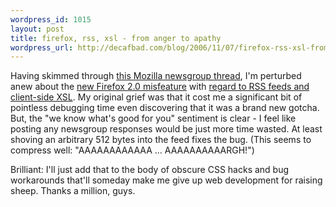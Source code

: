 ```yaml
--- 
wordpress_id: 1015
layout: post
title: firefox, rss, xsl - from anger to apathy
wordpress_url: http://decafbad.com/blog/2006/11/07/firefox-rss-xsl-from-anger-to-apathy
---
```

Having skimmed through [this Mozilla newsgroup thread][tt], I'm perturbed anew about the [new Firefox 2.0 misfeature][mff] with [regard to RSS feeds and client-side XSL][nfm].  My original grief was that it cost me a significant bit of pointless debugging time even discovering that it was a brand new gotcha.  But, the "we know what's good for you" sentiment is clear - I feel like posting any newsgroup responses would be just more time wasted.  At least shoving an arbitrary 512 bytes into the feed fixes the bug.  (This seems to compress well: "AAAAAAAAAAAA ... AAAAAAAAAARGH!")

Brilliant: I'll just add that to the body of obscure CSS hacks and bug workarounds that'll someday make me give up web development for raising sheep.  Thanks a million, guys.

[mff]: http://catb.org/jargon/html/M/misfeature.html
[nfm]: http://decafbad.com/blog/2006/11/02/firefox-20-breaks-client-side-xsl-for-rss-and-atom-feeds
[tt]: http://groups.google.com/group/mozilla.dev.apps.firefox/browse_thread/thread/146f70eaf0e1686f/f35c316db3883cf8
